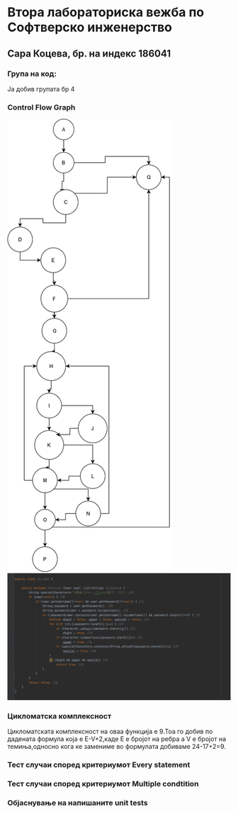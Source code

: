 # Втора лабораториска вежба по Софтверско инженерство

## Сара Коцева, бр. на индекс 186041

### Група на код:

Ја добив групата бр 4

### Control Flow Graph
![graph](https://github.com/sarakoceva57/SI_lab2_186041/blob/master/graph.png)
![kod](https://github.com/sarakoceva57/SI_lab2_186041/blob/master/kod.png)

### Цикломатска комплексност
Цикломатската комплексност на оваа функција е 9.Тоа го добив по дадената формула која е E-V+2,каде Е е бројот на ребра а V e бројот на темиња,односно кога ке замениме во формулата добиваме 24-17+2=9.

### Тест случаи според критериумот Every statement


### Тест случаи според критериумот Multiple condtition


### Објаснување на напишаните unit tests
